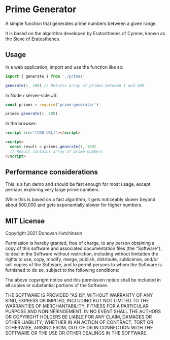 # Prime Generator

A simple function that generates prime numbers between a given range. 

It is based on the algorithm developed by Eratosthenes of Cyrene, known as the [Sieve of Eratosthenes](https://en.wikipedia.org/wiki/Sieve_of_Eratosthenes).

## Usage

In a web application, import and use the function like so:

```js
import { generate } from './primes'

generate(1, 100) // Returns array of primes between 1 and 100
```

In Node / server-side JS:

```js
const primes = require('prime-generator')

primes.generate(1, 100)
```

In the browser:

```html
<script src="[CDN URL]"></script>

<script>
  const result = primes.generate(1, 100)
  // Result contains array of prime numbers
</script>
```

## Performance considerations

This is a fun demo and should be fast enough for most usage, except perhaps exploring very large prime numbers.

While this is based on a fast algorithm, it gets noticeably slower beyond about 500,000 and gets exponentially slower for higher numbers.

## MIT License

Copyright 2021 Donovan Hutchinson

Permission is hereby granted, free of charge, to any person obtaining a copy of this software and associated documentation files (the "Software"), to deal in the Software without restriction, including without limitation the rights to use, copy, modify, merge, publish, distribute, sublicense, and/or sell copies of the Software, and to permit persons to whom the Software is furnished to do so, subject to the following conditions:

The above copyright notice and this permission notice shall be included in all copies or substantial portions of the Software.

THE SOFTWARE IS PROVIDED "AS IS", WITHOUT WARRANTY OF ANY KIND, EXPRESS OR IMPLIED, INCLUDING BUT NOT LIMITED TO THE WARRANTIES OF MERCHANTABILITY, FITNESS FOR A PARTICULAR PURPOSE AND NONINFRINGEMENT. IN NO EVENT SHALL THE AUTHORS OR COPYRIGHT HOLDERS BE LIABLE FOR ANY CLAIM, DAMAGES OR OTHER LIABILITY, WHETHER IN AN ACTION OF CONTRACT, TORT OR OTHERWISE, ARISING FROM, OUT OF OR IN CONNECTION WITH THE SOFTWARE OR THE USE OR OTHER DEALINGS IN THE SOFTWARE.

